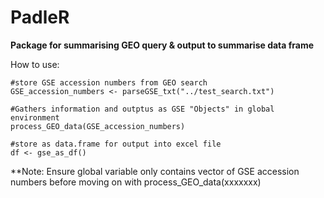 # PadleR
**Package for summarising GEO query & output to summarise data frame**

How to use:
```
#store GSE accession numbers from GEO search
GSE_accession_numbers <- parseGSE_txt("../test_search.txt")

#Gathers information and outptus as GSE "Objects" in global environment
process_GEO_data(GSE_accession_numbers)

#store as data.frame for output into excel file
df <- gse_as_df()
```

**Note: Ensure global variable only contains vector of GSE accession numbers before moving on with process_GEO_data(xxxxxxx)
